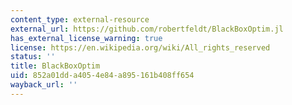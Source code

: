 ```yaml
---
content_type: external-resource
external_url: https://github.com/robertfeldt/BlackBoxOptim.jl
has_external_license_warning: true
license: https://en.wikipedia.org/wiki/All_rights_reserved
status: ''
title: BlackBoxOptim
uid: 852a01dd-a405-4e84-a895-161b408ff654
wayback_url: ''
---
```

